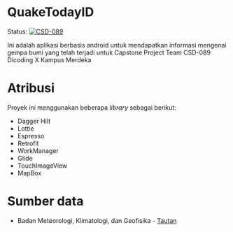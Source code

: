 # QuakeTodayID
Status: [![CSD-089](https://circleci.com/gh/CSD-089/QuakeTodayID.svg?style=shield)](https://circleci.com/gh/CSD-089/QuakeTodayID)

Ini adalah aplikasi berbasis android untuk mendapatkan informasi mengenai gempa bumi yang telah terjadi untuk Capstone Project Team CSD-089 Dicoding X Kampus Merdeka

# Atribusi
Proyek ini menggunakan beberapa _library_ sebagai berikut:
- Dagger Hilt
- Lottie
- Espresso
- Retrofit
- WorkManager
- Glide
- TouchImageView
- MapBox

# Sumber data
- Badan Meteorologi, Klimatologi, dan Geofisika - [Tautan](https://bmkg.go.id)
